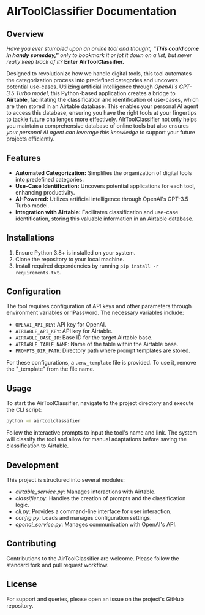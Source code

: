 # AIrToolClassifier Documentation

## Overview

_Have you ever stumbled upon an online tool and thought, **"This could come in handy someday,"** only to bookmark it or jot it down on a list, but never really keep track of it?_ **Enter AIrToolClassifier.**

Designed to revolutionize how we handle digital tools, this tool automates the categorization process into predefined categories and uncovers potential use-cases. Utilizing artificial intelligence through _OpenAI's GPT-3.5 Turbo model_, this Python-based application creates a bridge to **Airtable**, facilitating the classification and identification of use-cases, which are then stored in an Airtable database. This enables your personal AI agent to access this database, ensuring you have the right tools at your fingertips to tackle future challenges more effectively. AIrToolClassifier not only helps you maintain a comprehensive database of online tools but also ensures _your personal AI agent can leverage this knowledge_ to support your future projects efficiently.

## Features

- **Automated Categorization:** Simplifies the organization of digital tools into predefined categories.
- **Use-Case Identification:** Uncovers potential applications for each tool, enhancing productivity.
- **AI-Powered:** Utilizes artificial intelligence through OpenAI's GPT-3.5 Turbo model.
- **Integration with Airtable:** Facilitates classification and use-case identification, storing this valuable information in an Airtable database.

## Installations

1. Ensure Python 3.8+ is installed on your system.
2. Clone the repository to your local machine.
3. Install required dependencies by running `pip install -r requirements.txt`.

## Configuration

The tool requires configuration of API keys and other parameters through environment variables or 1Password. The necessary variables include:

- `OPENAI_API_KEY`: API key for OpenAI.
- `AIRTABLE_API_KEY`: API key for Airtable.
- `AIRTABLE_BASE_ID`: Base ID for the target Airtable base.
- `AIRTABLE_TABLE_NAME`: Name of the table within the Airtable base.
- `PROMPTS_DIR_PATH`: Directory path where prompt templates are stored.

For these configurations, a `.env_template` file is provided. To use it, remove the "\_template" from the file name.

## Usage

To start the AirToolClassifier, navigate to the project directory and execute the CLI script:

```bash
python -m airtoolclassifier
```

Follow the interactive prompts to input the tool's name and link. The system will classify the tool and allow for manual adaptations before saving the classification to Airtable.

## Development

This project is structured into several modules:

- _airtable_service.py_: Manages interactions with Airtable.
- _classifier.py_: Handles the creation of prompts and the classification logic.
- _cli.py_: Provides a command-line interface for user interaction.
- _config.py_: Loads and manages configuration settings.
- _openai_service.py_: Manages communication with OpenAI's API.

## Contributing

Contributions to the AirToolClassifier are welcome. Please follow the standard fork and pull request workflow.

## License

For support and queries, please open an issue on the project's GitHub repository.
